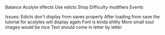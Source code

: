 Balance
	Acolyte effects
	Use edicts
	Shop
	Difficulty modifiers
Events

Issues:
	Edicts don't display from saves properly
	After loading from save the tutorial for acolytes will display again
	Font is kinda shitty
	More small soul images would be nice
	Text should come in letter by letter
